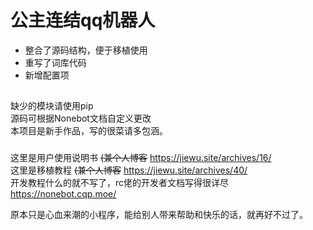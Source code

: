 # 公主连结qq机器人
* 整合了源码结构，便于移植使用  
* 重写了词库代码  
* 新增配置项
## 
缺少的模块请使用pip  
源码可根据Nonebot文档自定义更改  
本项目是新手作品，写的很菜请多包涵。  
### 
这里是用户使用说明书 ~~(兼个人博客~~ https://jiewu.site/archives/16/  
这里是移植教程 ~~(兼个人博客~~ https://jiewu.site/archives/40/  
开发教程什么的就不写了，rc佬的开发者文档写得很详尽 https://nonebot.cqp.moe/  
  
原本只是心血来潮的小程序，能给别人带来帮助和快乐的话，就再好不过了。
